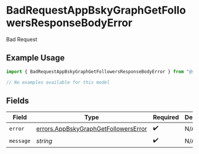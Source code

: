 # BadRequestAppBskyGraphGetFollowersResponseBodyError

Bad Request

## Example Usage

```typescript
import { BadRequestAppBskyGraphGetFollowersResponseBodyError } from "@speakeasy-sdks/bluesky/models/errors";

// No examples available for this model
```

## Fields

| Field                                                                                        | Type                                                                                         | Required                                                                                     | Description                                                                                  |
| -------------------------------------------------------------------------------------------- | -------------------------------------------------------------------------------------------- | -------------------------------------------------------------------------------------------- | -------------------------------------------------------------------------------------------- |
| `error`                                                                                      | [errors.AppBskyGraphGetFollowersError](../../models/errors/appbskygraphgetfollowerserror.md) | :heavy_check_mark:                                                                           | N/A                                                                                          |
| `message`                                                                                    | *string*                                                                                     | :heavy_check_mark:                                                                           | N/A                                                                                          |